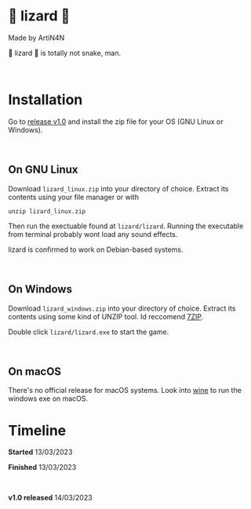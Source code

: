 # :lizard: lizard :lizard:

Made by ArtiN4N

:lizard: lizard :lizard: is totally not snake, man.

<br>

# Installation

Go to [release v1.0](https://github.com/ArtiN4N/lizard/releases/tag/v1.0) and install the zip file for your OS (GNU Linux or Windows).

<br>

## On GNU Linux

Download `lizard_linux.zip` into your directory of choice. Extract its contents using your file manager or with
```
unzip lizard_linux.zip
```
Then run the exectuable found at `lizard/lizard`. Running the executable from terminal probably wont load any sound effects.

lizard is confirmed to work on Debian-based systems.

<br>

## On Windows

Download `lizard_windows.zip` into your directory of choice. Extract its contents using some kind of UNZIP tool. Id reccomend [7ZIP](https://www.7-zip.org).

Double click `lizard/lizard.exe` to start the game.

<br>

## On macOS

There's no official release for macOS systems. Look into [wine](https://www.winehq.org) to run the windows exe on macOS.

# Timeline

**Started**   13/03/2023  

**Finished**  13/03/2023  

<br>

**v1.0 released** 14/03/2023